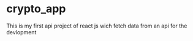 # crypto_app
This is my first api project of react js wich fetch data from an api for the devlopment 
